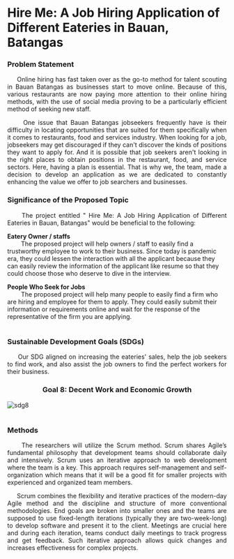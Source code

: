 # Hire Me: A Job Hiring Application of Different Eateries in Bauan, Batangas

<h3> Problem Statement </h3>
<p align=justify>&nbsp;&nbsp;&nbsp;&nbsp; Online hiring has fast taken over as the go-to method for talent scouting in Bauan Batangas as businesses start to move online. Because of this, various restaurants are now paying more attention to their online hiring methods, with the use of social media proving to be a particularly efficient method of seeking new staff.

<p align=justify>&nbsp;&nbsp;&nbsp;&nbsp; One issue that Bauan Batangas jobseekers frequently have is their difficulty in locating opportunities that are suited for them specifically when it comes to restaurants, food and services industry. When looking for a job, jobseekers may get discouraged if they can't discover the kinds of positions they want to apply for. And it is possible that job seekers aren't looking in the right places to obtain positions in the restaurant, food, and service sectors. Here, having a plan is essential. That is why we, the team, made a decision to develop an application as we are dedicated to constantly enhancing the value we offer to job searchers and businesses. 


<h3> Significance of the Proposed Topic </h3>

<p align=justify>&nbsp;&nbsp;&nbsp;&nbsp; The project entitled " Hire Me: A Job Hiring Application of Different Eateries in Bauan, Batangas" would be beneficial to the following: <br>

<b> Eatery Owner / staffs </b><br>
&nbsp; &nbsp; &nbsp; &nbsp;  The proposed project will help owners / staff to easily find a trustworthy employee to work to their business. Since today is pandemic era, they could lessen the interaction with all the applicant because they can easily review the information of the applicant like resume so that they could choose those who deserve to dive in the interview. <br> 

<b>People Who Seek for Jobs</b><br>
&nbsp; &nbsp; &nbsp; &nbsp;  The proposed project will help many people to easily find a firm who are hiring and employee for them to apply. They could easily submit their information or requirements online and wait for the response of the representative of the firm you are applying. <br>

<h1 align="center"> 

<h3> Sustainable Development Goals (SDGs) </h3>
<p align=justify>&nbsp;&nbsp;&nbsp;&nbsp; Our SDG aligned on increasing the eateries' sales, help the job seekers to find work, and also assist the job owners to find the perfect workers for their business. 

 <h3 align=center><b> Goal 8: Decent Work and Economic Growth </b></h3>
 
 ![sdg8](https://user-images.githubusercontent.com/102911931/179253392-33b6bab7-8704-4a3f-abda-dd016170f5f7.png)

 
 <h1 align="center"> 
  
  
  
<h3> Methods </h3>
<p align=justify>&nbsp;&nbsp;&nbsp;&nbsp; The researchers will utilize the Scrum method. Scrum shares Agile’s fundamental philosophy that development teams should collaborate daily and intensively. Scrum uses an iterative approach to web development where the team is a key. This approach requires self-management and self-organization which means that it will be a good fit for smaller projects with experienced and organized team members.
<p align=justify>&nbsp;&nbsp;&nbsp;&nbsp; Scrum combines the flexibility and iterative practices of the modern-day Agile method and the discipline and structure of more conventional methodologies. End goals are broken into smaller ones and the teams are supposed to use fixed-length iterations (typically they are two-week-long) to develop software and present it to the client. Meetings are crucial here and during each iteration, teams conduct daily meetings to track progress and get feedback. Such iterative approach allows quick changes and increases effectiveness for complex projects.

